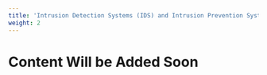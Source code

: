 ```yaml
---
title: 'Intrusion Detection Systems (IDS) and Intrusion Prevention Systems (IPS)'
weight: 2
---
```


# Content Will be Added Soon
